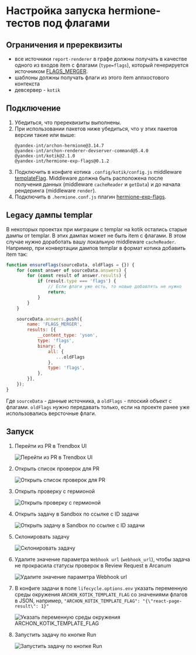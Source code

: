 # Настройка запуска hermione-тестов под флагами

## Ограничения и пререквизиты

- все источники `report-renderer` в графе должны получать в качестве одного из входов item с флагами (`type=flags`), который генерируется источником [FLAGS_MERGER](https://wiki.yandex-team.ru/jandekspoisk/sepe/dezhurnajasmena/servisy/flagsprovider/).
- шаблоны должны получать флаги из этого item аппхостового контекста
- девсервер - `kotik`

## Подключение

1. Убедиться, что пререквизиты выполнены.
1. При использовании пакетов ниже убедиться, что у этих пакетов версии такие или выше: 
    ```
    @yandex-int/archon-hermione@3.14.7
    @yandex-int/archon-renderer-devserver-command@5.4.0
    @yandex-int/kotik@2.1.0
    @yandex-int/hermione-exp-flags@0.1.2
    ```
1. Подключить в конфиге котика `.config/kotik/config.js` middleware [templateFlag](https://a.yandex-team.ru/arc_vcs/frontend/projects/infratest/packages/kotik#templateflag). Middleware должна быть расположена после получения данных (middleware `cacheReader` и `getData`) и до начала рендеринга (middleware `render`).
1. Подключить в `.hermione.conf.js` плагин [hermione-exp-flags](https://a.yandex-team.ru/arc_vcs/frontend/projects/infratest/packages/hermione-exp-flags).

## Legacy дампы templar

В некоторых проектах при миграции с templar на kotik остались старые дампы от templar. В этих дампах может не быть item с флагами.
В этом случае нужно доработать вашу локальную middleware `cacheReader`. Например, при конвертации дампов templar в формат котика добавить item так:

```javascript
function ensureFlags(sourceData, oldFlags = {}) {
    for (const answer of sourceData.answers) {
        for (const result of answer.results) {
            if (result.type === 'flags') {
                // Если флаги уже есть, то новые добавлять не нужно
                return;
            }
        }
    }

    sourceData.answers.push({
        name: 'FLAGS_MERGER',
        results: [{
            __content_type: 'yson',
            type: 'flags',
            binary: {
                all: {
                   ...oldFlags
                },
                type: 'flags',
            },
        }],
    });
}
```

Где `sourceData` - данные источника, а `oldFlags` - плоский объект с флагами. `oldFlags` нужно передавать только, если на проекте ранее уже использовались версточные флаги.

## Запуск

1. Перейти из PR в Trendbox UI

   ![Перейти из PR в Trendbox UI](../images/hermione-exp-flags-1.png)
2. Открыть список проверок для PR

   ![Открыть список проверок для PR](../images/hermione-exp-flags-2.png)
3. Открыть проверку с гермионой

   ![Открыть проверку с гермионой](../images/hermione-exp-flags-3.png)
4. Открыть задачу в Sandbox по ссылке с ID задачи

   ![Открыть задачу в Sandbox по ссылке с ID задачи](../images/hermione-exp-flags-4.png)
5. Склонировать задачу

   ![Склонировать задачу](../images/hermione-exp-flags-5.png)
6. Удалите значение параметра `Webhook url` (`webhook_url`), чтобы задача не прокрасила статусы проверок в Review Request в Arcanum

   ![Удалите значение параметра Webhook url](../images/hermione-exp-flags-6.png)
7. В конфиге задачи в поле `lifecycle.options.env` указать переменную среды окружения `ARCHON_KOTIK_TEMPLATE_FLAG` со значениями флагов в JSON, например, `"ARCHON_KOTIK_TEMPLATE_FLAG": "{\"react-page-result\": 1}"`

   ![Указать переменную среды окружения ARCHON_KOTIK_TEMPLATE_FLAG](../images/hermione-exp-flags-7.png)
8. Запустить задачу по кнопке Run

   ![Запустить задачу по кнопке Run](../images/hermione-exp-flags-8.png)
